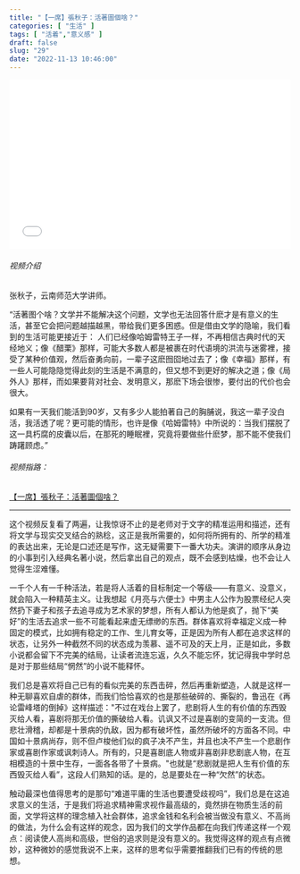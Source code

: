 ```yaml
---
title: "【一席】張秋子：活著圖個啥？"
categories: [ "生活" ]
tags: [ "活着","意义感" ]
draft: false
slug: "29"
date: "2022-11-13 10:46:00"
---
```






<div style="position: relative; padding: 30% 45%;">
    <iframe style="
        position: absolute; 
        width: 100%; 
        height: 100%; 
        left: 0; top: 0;" 
        src="//player.bilibili.com/player.html?aid=987163771&bvid=BV1Vt4y1M7wM&cid=879091937&page=1" 
        scrolling="no" 
        border="0" 
        frameborder="no" 
        framespacing="0" 
        allowfullscreen="true">
    </iframe>
</div>


###### 视频介绍

张秋子，云南师范大学讲师。

“活著图个啥？文学并不能解决这个问题，文学也无法回答什麽才是有意义的生活，甚至它会把问题越描越黑，带给我们更多困惑。但是借由文学的隐喻，我们看到的生活可能更接近于：
人们已经像哈姆雷特王子一样，不再相信古典时代的天经地义；像《醋栗》那样，可能大多数人都是被裹在时代语境的洪流与迷雾裡，接受了某种价值观，然后奋勇向前，一辈子这麽囫囵地过去了；像《幸福》那样，有一些人可能隐隐觉得此刻的生活是不满意的，但又想不到更好的解决之道；像《局外人》那样，而如果要背对社会、发明意义，那麽下场会很惨，要付出的代价也会很大。

如果有一天我们能活到90岁，又有多少人能拍著自己的胸脯说，我这一辈子没白活，我活透了呢？更可能的情形，也许是像《哈姆雷特》中所说的：当我们摆脱了这一具朽腐的皮囊以后，在那死的睡眠裡，究竟将要做些什麽梦，那不能不使我们踌躇顾虑。”


###### 视频指路：

[【一席】張秋子：活著圖個啥？](https://www.youtube.com/watch?v=X88qP0s1OI4&ab_channel=%E4%B8%80%E5%B8%ADYiXi)

---

这个视频反复看了两遍，让我惊讶不止的是老师对于文字的精准运用和描述，还有将文学与现实交叉结合的熟稔，这正是我所需要的，如何将所拥有的、所学的精准的表达出来，无论是口述还是写作，这无疑需要下一番大功夫。演讲的顺序从身边的小事到引入经典名著小说，然后拿出自己的观点，既不会感到枯燥，也不会让人觉得生涩难懂。

一千个人有一千种活法，若是将人活着的目标制定一个等级——有意义、没意义，就会陷入一种精英主义。让我想起《月亮与六便士》中男主人公作为股票经纪人突然扔下妻子和孩子去追寻成为艺术家的梦想，所有人都认为他是疯了，抛下“美好”的生活去追求一些不可能看起来虚无缥缈的东西。群体喜欢将幸福定义成一种固定的模式，比如拥有稳定的工作、生儿育女等，正是因为所有人都在追求这样的状态，让另外一种截然不同的状态成为羡慕、遥不可及的天上月，正是如此，多数小说都会留下不完美的结局，让读者流连忘返，久久不能忘怀，犹记得我中学时总是对于那些结局“惘然”的小说不能释怀。

我们总是喜欢将自己已有的看似完美的东西击碎，然后再重新塑造，人就是这样一种无聊喜欢自虐的群体，而我们恰恰喜欢的也是那些破碎的、撕裂的，鲁迅在《再论雷峰塔的倒掉》这样描述："不过在戏台上罢了，悲剧将人生的有价值的东西毁灭给人看，喜剧将那无价值的撕破给人看。讥讽又不过是喜剧的变简的一支流。但悲壮滑稽，却都是十景病的仇敌，因为都有破坏性，虽然所破坏的方面各不同。中国如十景病尚存，则不但卢梭他们似的疯子决不产生，并且也决不产生一个悲剧作家或喜剧作家或讽刺诗人。所有的，只是喜剧底人物或非喜剧非悲剧底人物，在互相模造的十景中生存，一面各各带了十景病。"也就是“悲剧就是把人生有价值的东西毁灭给人看”，这段人们熟知的话。是的，总是要处在一种“欠然”的状态。

触动最深也值得思考的是那句“难道平庸的生活也要遭受歧视吗”，我们总是在这追求意义的生活，于是我们将追求精神需求视作最高级的，竟然排在物质生活的前面，文学将这样的理念植入社会群体，追求金钱和名利会被当做没有意义、不高尚的做法，为什么会有这样的观念，因为我们的文学作品都在向我们传递这样一个观点：阅读使人高尚和高级，世俗的追求则是没有意义的。我觉得这样的观点有点微妙，这种微妙的感觉我说不上来，这样的思考似乎需要推翻我们已有的传统的思想。
